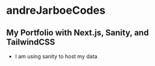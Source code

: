 # andreJarboeCodes

## My Portfolio with Next.js, Sanity, and TailwindCSS
- I am using sanity to host my data
